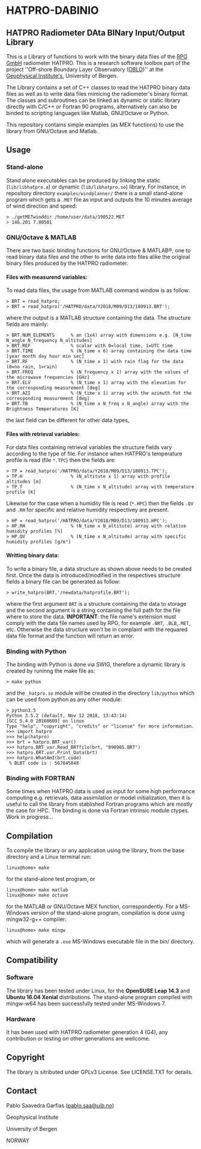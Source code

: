 # HATPRO-DABINIO

## HATPRO Radiometer DAta BINary Input/Output Library

This is a Library of functions to work with the binary data files of the [RPG GmbH](http://www.radiometer-physics.de) radiometer HATPRO.
This is a research software toolbox part of the project ''Off-shore Boundary Layer Observatory ([OBLO](http://oblo.w.uib.no/))'' at the [Geophysical Institute's](https://www.gfi.uib.no), University of Bergen. 

The Library contains a set of C++ classes to read the HATPRO binary data files as well as to write data files mimicing the radiometer's binary format. The classes and subroutines can be linked as dynamic or static library directly with C/C++ or Fortran 90 programs, alternatively can also be binded to scripting languages like Matlab, GNU/Octave or Python.

This repository contains simple examples (as MEX functions) to use the library from GNU/Octave and Matlab.

## Usage
### Stand-alone
Stand alone executables can be produced by linking the static (``lib/libhatpro.a``) or dynamic (``lib/libhatpro.so``) library.
For instance, in repository directory ``examples/windplanner/`` there is a small stand-alone program which gets a ``.MET`` file as input and outputs the 10 minutes average of wind direction and speed:

    > ./getMETwinddir /home/user/data/190522.MET
    > 146.201 7.80501

### GNU/Octave & MATLAB
There are two basic binding functions for GNU/Octave & MATLAB®, one to read binary data files and the other to write data into files alike the original binary files produced by the HATPRO radiometer.

#### Files with measurend variables:
To read data files, the usage from MATLAB command window is as follow:

    > BRT = read_hatpro;
    > BRT = read_hatpro('/HATPRO/data/Y2018/M09/D13/180913.BRT');
    
where the output is a MATLAB structure containing the data. The structure fields are mainly:

    > BRT.NUM_ELEMENTS      % an (1x4) array with dimensions e.g. [N_time N_angle N_frequency N_altitudes]
    > BRT.REF               % scalar with 0=local time, 1=UTC time
    > BRT.TIME              % (N_time x 6) array containing the data time [year month day hour min sec]
    > BRT.RF                % (N_time x 1) with rain flag for the data (0=no rain, 1=rain)
    > BRT.FREQ              % (N_frequency x 1) array with the values of the microwave frequencies [GHz]
    > BRT.ELV               % (N_time x 1) array with the elevation for the corresponding measurement [deg]
    > BRT.AZI               % (N_time x 1) array with the azimuth fot the corresponding measurement [deg]
    > BRT.TB                % (N_time x N_freq x N_angle) array with the Brightness Temperatures [K]
    
the last field can be different for other data types, 

#### Files with retrieval variables:
For data files containing retrieval variables the structure fields vary according to the type of file. For instance when HATPRO's temperature profile is read (file ``*.TPC``) then the fields are:
    
    > TP = read_hatpro('/HATPRO/data/Y2018/M09/D13/180913.TPC');
    > TP.H                  % (N_altitute x 1) array with profile altitudes [m]
    > TP.T                  % (N_time x N_altitude) array with temperature profile [K]
    
Likewise for the case when a humidity file is read (``*.HPC``) then the fields ``.QV`` and ``.RH`` for specific and relative humidity respectivey are present.

    > HP = read_hatpro('/HATPRO/data/Y2018/M09/D13/180913.HPC');
    > HP.RH                 % (N_time x N_altitute) array with relative humidity profiles [%]
    > HP.QV                 % (N_time x N_altitude) array with specific humidity profiles [g/m³]


#### Writting binary data:
To write a binary file, a data structure as shown above needs to be created first. Once the data is introduced/modified in the respectives structure fields a binary file can be generated as follow:

    > write_hatpro(BRT,'/newdata/hatprofile.BRT');
    
where the first argument ``BRT`` is a structure containing the data to storage and the second argument is a string containing the full path for the file where to store the data.
__INPORTANT__: the file name's extension must comply with the data file names used by RPG, for example ``.BRT``, ``.BLB``,``.MET``, etc. Otherwise the data structure won't be in complaint with the requared data file format and the function will return an error.

### Binding with Python
The binding with Python is done via SWIG, therefore a dynamic library is created by runinng the make file as:

    > make python
    
and the ``_hatpro.so`` module will be created in the directory ``lib/python`` which can be used from python as any other module:

    > python3.5
    Python 3.5.2 (default, Nov 12 2018, 13:43:14) 
    [GCC 5.4.0 20160609] on linux
    Type "help", "copyright", "credits" or "license" for more information.
    >>> import hatpro
    >>> help(hatpro)
    >>> brt = hatpro.BRT_var()
    >>> hatpro.BRT_var.Read_BRTfile(brt, "090905.BRT")
    >>> hatpro.BRT.var.Print_Data(brt)
    >>> hatpro.WhatAmI(brt.code)
     % BLBT code is : 567845848

### Binding with FORTRAN
Some times when HATPRO data is used as input for some high performance computing e.g. retrievals, data assimilation or model initialization, then it is useful to call the library from stablished Fortran programs which are mostly the case for HPC. The binding is done via Fortran intrinsic module ctypes. 
Work in progress...


## Compilation
To compile the library or any application using the library, from the base directory and a Linux terminal run:

    linux@home> make
for the stand-alone test program, or

    linux@home> make matlab
    linux@home> make octave
for the MATLAB or GNU/Octave MEX function, correspondently.
For a MS-Windows version of the stand-alone program, compilation is done using mingw32-g++ compiler:

    linux@home> make mingw
which will generate a ``.exe`` MS-Windows executable file in the bin/ directory.

## Compatibility
### Software
The library has been tested under Linux, for the __OpenSUSE Leap 14.3__ and __Ubuntu 16.04 Xenial__ distributions. The stand-alone program compiled with mingw-w64 has been successfully tested under MS-Windows 7.

### Hardware
It has been used with HATPRO radiometer generation 4 (G4), any contribution or testing on other generations are wellcome.

## Copyright
The library is sitributed under GPLv3 License. See LICENSE.TXT for details.

## Contact
Pablo Saavedra Garfias (pablo.saa@uib.no)

Geophysical Institute

University of Bergen

NORWAY
